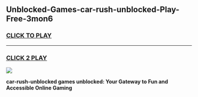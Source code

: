 
## Unblocked-Games-car-rush-unblocked-Play-Free-3mon6
<h3>
<a href="https://premium76.site?title=car-rush-unblocked&ref=18A1">CLICK TO PLAY</a></h3>
<hr>

<h3>
<a href="https://premium76.site?title=car-rush-unblocked&ref=18A1">CLICK 2 PLAY</a>
  
</h3>

<a href="https://premium76.site?title=car-rush-unblocked&ref=18A1"><img src="https://clearcache.store/games.png"></a>


**car-rush-unblocked games unblocked: Your Gateway to Fun and Accessible Online Gaming**
